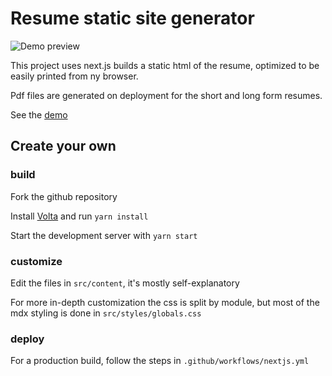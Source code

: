 # Resume static site generator

![Demo preview](https://abrioy.github.io/resume-nextjs-ssg/preview.png)

This project uses next.js builds a static html of the resume, optimized to be easily printed from ny browser.

Pdf files are generated on deployment for the short and long form resumes.

See the [demo](https://abrioy.github.io/resume-nextjs-ssg/)

## Create your own

### build

Fork the github repository

Install [Volta](https://volta.sh/) and run `yarn install`

Start the development server with `yarn start`

### customize

Edit the files in `src/content`, it's mostly self-explanatory

For more in-depth customization the css is split by module, but most of the mdx styling is done in `src/styles/globals.css`

### deploy

For a production build, follow the steps in `.github/workflows/nextjs.yml`
